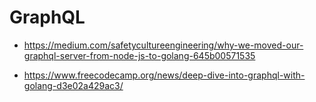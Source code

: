 # GraphQL 

* https://medium.com/safetycultureengineering/why-we-moved-our-graphql-server-from-node-js-to-golang-645b00571535

* https://www.freecodecamp.org/news/deep-dive-into-graphql-with-golang-d3e02a429ac3/

